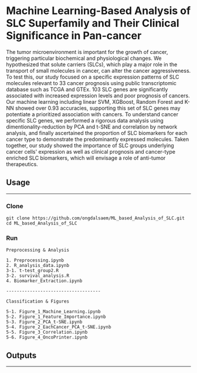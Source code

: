 # Machine Learning-Based Analysis of SLC Superfamily and Their Clinical Significance in Pan-cancer

The tumor microenvironment is important for the growth of cancer, triggering particular biochemical and physiological changes. We hypothesized that solute carriers (SLCs), which play a major role in the transport of small molecules in cancer, can alter the cancer aggressiveness. To test this, our study focused on a
specific expression patterns of SLC molecules relevant to 33 cancer prognosis using public transcriptomic database such as TCGA and GTEx. 103 SLC genes are significantly associated with increased expression levels and poor prognosis of cancers. Our machine learning including linear SVM, XGBoost, Random Forest and K-NN showed over 0.93 accuracies, supporting this set of SLC genes may potentiate a prioritized association with cancers. To understand cancer specific SLC genes, we performed a rigorous data analysis using dimentionality-reduction by PCA and t-SNE and correlation by network analysis, and finally ascertained the proportion of SLC biomarkers for each cancer type to demonstrate the predominantly expressed molecules. Taken together, our study showed the importance of SLC groups underlying cancer cells' expression as well as clinical prognosis and cancer-type enriched SLC biomarkers, which will envisage a role of anti-tumor therapeutics.


## Usage

----

### Clone

```
git clone https://github.com/ongdalsaem/ML_based_Analysis_of_SLC.git
cd ML_based_Analysis_of_SLC
```

### Run

```
Preprocessing & Analysis

1. Preprocessing.ipynb
2. R_analysis_data.ipynb
3-1. t-test_group2.R
3-2. survival_analysis.R
4. Biomarker_Extraction.ipynb

------------------------------------

Classification & Figures

5-1. Figure_1_Machine_Learning.ipynb	
5-2. Figure_1_Feature_Importance.ipynb	
5-3. Figure_2_PCA_t-SNE.ipynb	
5-4. Figure_2_EachCancer_PCA_t-SNE.ipynb	
5-5. Figure_3_Correlation.ipynb	
5-6. Figure_4_OncoPrinter.ipynb
```


## Outputs
---

